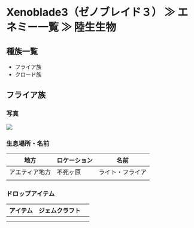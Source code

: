 # Xenoblade3（ゼノブレイド３） ≫ エネミー一覧 ≫ 陸生生物

## 種族一覧

* フライア族
* クロード族


## フライア族

### 写真

![](./フライア.jpg)

### 生息場所・名前

| 地方           | ロケーション | 名前             |
| -------------- | ------------ | ---------------- |
| アエティア地方 | 不死ヶ原     | ライト・フライア |
|                |              |                  |


### ドロップアイテム

| アイテム | ジェムクラフト |     |
| -------- | -------------- | --- |
|          |                |     |
|          |                |     |
